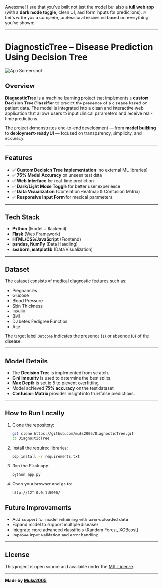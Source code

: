 Awesome! I see that you’ve built not just the model but also a **full web app** (with a **dark mode toggle**, clean UI, and form inputs for predictions). 🔥  
Let's write you a complete, professional `README.md` based on everything you've shown:

---

# DiagnosticTree – Disease Prediction Using Decision Tree

![App Screenshot](./static/screenshot.png)



## Overview

**DiagnosticTree** is a machine learning project that implements a **custom Decision Tree Classifier** to predict the presence of a disease based on patient data. The model is integrated into a clean and interactive web application that allows users to input clinical parameters and receive real-time predictions.

The project demonstrates end-to-end development — from **model building** to **deployment-ready UI** — focused on transparency, simplicity, and accuracy.

---

## Features

- ✅ **Custom Decision Tree Implementation** (no external ML libraries)
- ✅ **75% Model Accuracy** on unseen test data
- ✅ **Web Interface** for real-time prediction
- ✅ **Dark/Light Mode Toggle** for better user experience
- ✅ **Data Visualization** (Correlation Heatmap & Confusion Matrix)
- ✅ **Responsive Input Form** for medical parameters

---

## Tech Stack

- **Python** (Model + Backend)
- **Flask** (Web Framework)
- **HTML/CSS/JavaScript** (Frontend)
- **pandas, NumPy** (Data Handling)
- **seaborn, matplotlib** (Data Visualization)

---

## Dataset

The dataset consists of medical diagnostic features such as:
- Pregnancies
- Glucose
- Blood Pressure
- Skin Thickness
- Insulin
- BMI
- Diabetes Pedigree Function
- Age

The target label `Outcome` indicates the presence (`1`) or absence (`0`) of the disease.

---

## Model Details

- The **Decision Tree** is implemented from scratch.
- **Gini Impurity** is used to determine the best splits.
- **Max Depth** is set to 5 to prevent overfitting.
- Model achieved **75% accuracy** on the test dataset.
- **Confusion Matrix** provides insight into true/false predictions.

---

## How to Run Locally

1. Clone the repository:
   ```bash
   git clone https://github.com/muks2005/DiagnosticTree.git
   cd DiagnosticTree
   ```

2. Install the required libraries:
   ```bash
   pip install -r requirements.txt
   ```

3. Run the Flask app:
   ```bash
   python app.py
   ```

4. Open your browser and go to:
   ```
   http://127.0.0.1:5000/
   ```


## Future Improvements

- Add support for model retraining with user-uploaded data
- Expand model to support multiple diseases
- Integrate more advanced classifiers (Random Forest, XGBoost)
- Improve input validation and error handling

---

## License

This project is open source and available under the [MIT License](LICENSE).

---

**Made  by [Muks2005](https://github.com/muks2005)**





